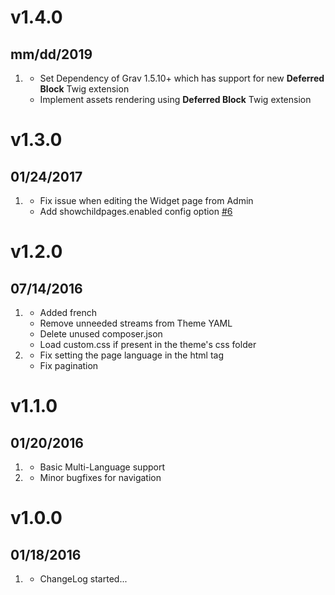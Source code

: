 # v1.4.0
## mm/dd/2019

1. [](#new)
    * Set Dependency of Grav 1.5.10+ which has support for new **Deferred Block** Twig extension
    * Implement assets rendering using **Deferred Block** Twig extension 

# v1.3.0
## 01/24/2017

1. [](#bugfix)
    * Fix issue when editing the Widget page from Admin
    * Add showchildpages.enabled config option [#6](https://github.com/getgrav/grav-theme-receptar/pull/6)

# v1.2.0
## 07/14/2016

1. [](#improved)
    * Added french
    * Remove unneeded streams from Theme YAML
    * Delete unused composer.json
    * Load custom.css if present in the theme's css folder
1. [](#bugfix)
    * Fix setting the page language in the html tag
    * Fix pagination

# v1.1.0
## 01/20/2016

1. [](#new)
    * Basic Multi-Language support
2. [](#bugfix)
    * Minor bugfixes for navigation

# v1.0.0
## 01/18/2016

1. [](#new)
    * ChangeLog started...

